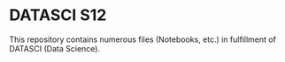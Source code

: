 # DATASCI S12
 This repository contains numerous files (Notebooks, etc.) in fulfillment of DATASCI (Data Science).
